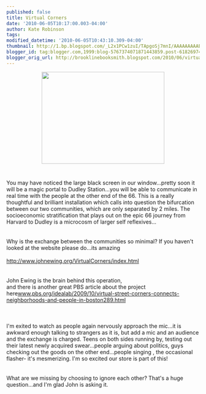 ```yaml
---
published: false
title: Virtual Corners
date: '2010-06-05T10:17:00.003-04:00'
author: Kate Robinson
tags: 
modified_datetime: '2010-06-05T10:43:10.309-04:00'
thumbnail: http://1.bp.blogspot.com/_L2x1PCw1zuI/TApgoSj7mnI/AAAAAAAAAEY/w4EzOh-mhZI/s72-c/dudley-live.jpg
blogger_id: tag:blogger.com,1999:blog-5767374071871443859.post-6182697453843862259
blogger_orig_url: http://brooklinebooksmith.blogspot.com/2010/06/virtual-corners.html
---
```


<a href="http://1.bp.blogspot.com/_L2x1PCw1zuI/TApgoSj7mnI/AAAAAAAAAEY/w4EzOh-mhZI/s1600/dudley-live.jpg"><img style="TEXT-ALIGN: center; MARGIN: 0px auto 10px; WIDTH: 320px; DISPLAY: block; HEIGHT: 240px; CURSOR: hand" id="BLOGGER_PHOTO_ID_5479298141943208562" border="0" alt="" src="http://1.bp.blogspot.com/_L2x1PCw1zuI/TApgoSj7mnI/AAAAAAAAAEY/w4EzOh-mhZI/s320/dudley-live.jpg" /></a><br /><div>You may have noticed the large black screen in our window...pretty soon it will be a magic portal to Dudley Station...you will be able to communicate in real time with the people at the other end of the 66. This is a really thoughtful and brilliant installation which calls into question the bifurcation between our two communities, which are only separated by 2 miles. The socioeconomic stratification that plays out on the epic 66 journey from Harvard to Dudley is a microcosm of larger self reflexives...</div><br /><div></div><br /><div>Why is the exchange between the communities so minimal? If you haven't looked at the website please do...its amazing</div><br /><div><a href="http://www.johnewing.org/VirtualCorners/index.html">http://www.johnewing.org/VirtualCorners/index.html</a></div><br /><div></div><br /><div>John Ewing is the brain behind this operation,</div>and there is another great PBS article about the project here<a href="http://www.pbs.org/idealab/2009/10/virtual-street-corners-connects-neighborhoods-and-people-in-boston289.html">www.pbs.org/idealab/2009/10/virtual-street-corners-connects-neighborhoods-and-people-in-boston289.html</a><br /><br /><br /><div></div><br /><div>I'm exited to watch as people again nervously approach the mic...it is awkward enough talking to strangers as it is, but add a mic and an audience and the exchange is charged. Teens on both sides running by, testing out their latest newly acquired swear...people arguing about politics, guys checking out the goods on the other end...people singing , the occasional flasher- it's mesmerizing. I'm so excited our store is part of this!</div><br /><div></div><br /><div>What are we missing by choosing to ignore each other? That's a huge question...and I'm glad John is asking it.</div>